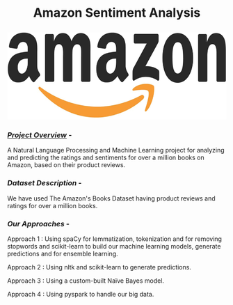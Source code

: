 # <p align = 'center'> Amazon Sentiment Analysis </p>
  <p align = 'center'> <img width="600" img height="200" src = logo.png </p>

### <u>*Project Overview*</u> - 
A Natural Language Processing and Machine Learning project for analyzing and predicting the ratings and sentiments for over a million books on Amazon, based on their product reviews. 

### *Dataset Description* - 
We have used The Amazon's Books Dataset having product reviews and ratings for over a million books. 

### *Our Approaches* -  

Approach 1 : Using spaCy for lemmatization, tokenization and for removing stopwords and scikit-learn to build our machine learning models, generate predictions and for ensemble learning.

Approach 2 : Using nltk and scikit-learn to generate predictions.

Approach 3 : Using a custom-built Naïve Bayes model.

Approach 4 : Using pyspark to handle our big data.




